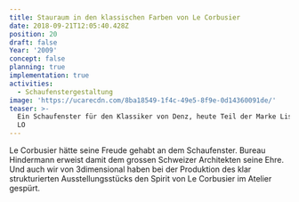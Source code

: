```yaml
---
title: Stauraum in den klassischen Farben von Le Corbusier
date: 2018-09-21T12:05:40.428Z
position: 20
draft: false
Year: '2009'
concept: false
planning: true
implementation: true
activities:
  - Schaufenstergestaltung
image: 'https://ucarecdn.com/8ba18549-1f4c-49e5-8f9e-0d14360091de/'
teaser: >-
  Ein Schaufenster für den Klassiker von Denz, heute Teil der Marke Lista Office
  LO
---
```

Le Corbusier hätte seine Freude gehabt an dem Schaufenster. Bureau Hindermann erweist damit dem grossen Schweizer Architekten seine Ehre. Und auch wir von 3dimensional haben bei der Produktion des klar strukturierten Ausstellungsstücks den Spirit von Le Corbusier im Atelier gespürt.
